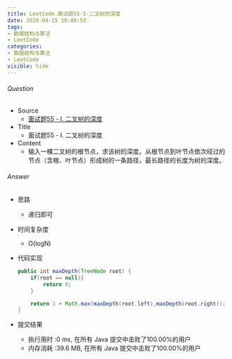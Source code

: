 ```yaml
---
title: LeetCode.面试题55-I-二叉树的深度
date: 2020-04-15 10:40:53
tags:
- 数据结构与算法
- LeetCode
categories:
- 数据结构与算法
- LeetCode
visible: hide
---
```

###### Question
- Source
	- [面试题55 - I. 二叉树的深度](https://leetcode-cn.com/problems/er-cha-shu-de-shen-du-lcof/submissions/) 
- Title
	- 面试题55 - I. 二叉树的深度 
- Content
	- 输入一棵二叉树的根节点，求该树的深度。从根节点到叶节点依次经过的节点（含根、叶节点）形成树的一条路径，最长路径的长度为树的深度。
<!--more-->

###### Answer
- 思路
	- 递归即可 
- 时间复杂度
	- O(logN) 	
- 代码实现

	```Java
	public int maxDepth(TreeNode root) {
        if(root == null){
            return 0;
        }

        return 1 + Math.max(maxDepth(root.left),maxDepth(root.right));
    }
	```
- 提交结果
	- 执行用时 :0 ms, 在所有 Java 提交中击败了100.00%的用户
	- 内存消耗 :39.6 MB, 在所有 Java 提交中击败了100.00%的用户
